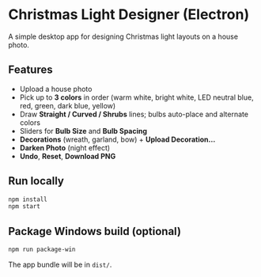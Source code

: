 
# Christmas Light Designer (Electron)

A simple desktop app for designing Christmas light layouts on a house photo.

## Features
- Upload a house photo
- Pick up to **3 colors** in order (warm white, bright white, LED neutral blue, red, green, dark blue, yellow)
- Draw **Straight / Curved / Shrubs** lines; bulbs auto-place and alternate colors
- Sliders for **Bulb Size** and **Bulb Spacing**
- **Decorations** (wreath, garland, bow) + **Upload Decoration…**
- **Darken Photo** (night effect)
- **Undo**, **Reset**, **Download PNG**

## Run locally
```bash
npm install
npm start
```

## Package Windows build (optional)
```bash
npm run package-win
```
The app bundle will be in `dist/`.

